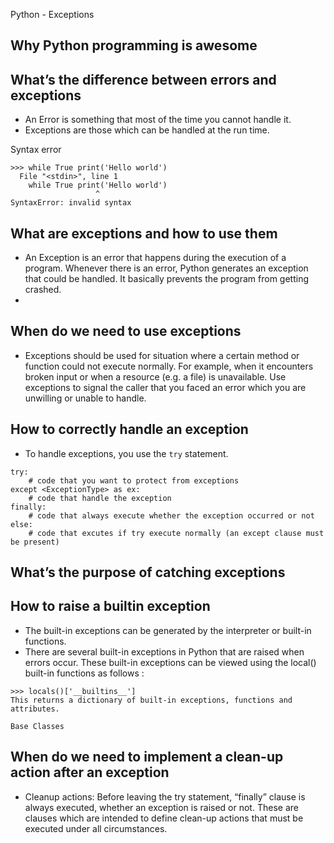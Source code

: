 Python - Exceptions

## Why Python programming is awesome

## What’s the difference between errors and exceptions
- An Error is something that most of the time you cannot handle it.
- Exceptions are those which can be handled at the run time.

Syntax error 

```
>>> while True print('Hello world')
  File "<stdin>", line 1
    while True print('Hello world')
                   ^
SyntaxError: invalid syntax
```


## What are exceptions and how to use them

- An Exception is an error that happens during the execution of a program. Whenever there is an error, Python generates an exception that could be handled. It basically prevents the program from getting crashed.
- 
## When do we need to use exceptions

- Exceptions should be used for situation where a certain method or function could not execute normally. For example, when it encounters broken input or when a resource (e.g. a file) is unavailable. Use exceptions to signal the caller that you faced an error which you are unwilling or unable to handle. 

## How to correctly handle an exception

- To handle exceptions, you use the ``try`` statement.

``` 
try:
    # code that you want to protect from exceptions
except <ExceptionType> as ex:
    # code that handle the exception
finally:
    # code that always execute whether the exception occurred or not
else:
    # code that excutes if try execute normally (an except clause must be present)

```


## What’s the purpose of catching exceptions
## How to raise a builtin exception

-  The built-in exceptions can be generated by the interpreter or built-in functions.
- There are several built-in exceptions in Python that are raised when errors occur. These built-in exceptions can be viewed using the local() built-in functions as follows :

```
>>> locals()['__builtins__']
This returns a dictionary of built-in exceptions, functions and attributes.

Base Classes

```
## When do we need to implement a clean-up action after an exception

- Cleanup actions: Before leaving the try statement, “finally” clause is always executed, whether an exception is raised or not. These are clauses which are intended to define clean-up actions that must be executed under all circumstances.

